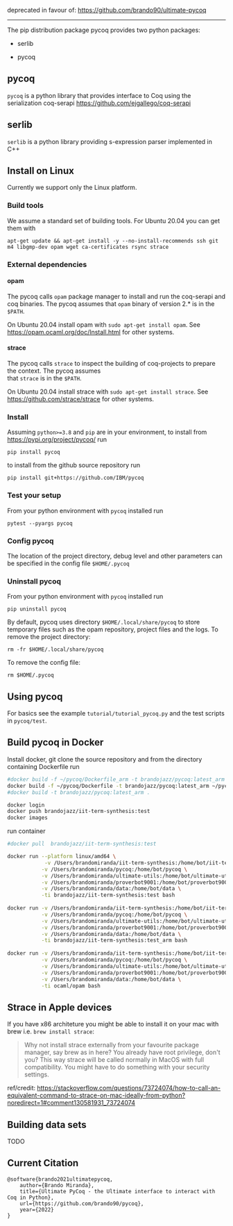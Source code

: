 deprecated in favour of: https://github.com/brando90/ultimate-pycoq

-----
The pip distribution package pycoq provides two python packages:

- serlib

- pycoq


## pycoq

`pycoq` is a python library that provides interface to Coq using the serialization coq-serapi  https://github.com/ejgallego/coq-serapi

## serlib

`serlib` is a python library providing s-expression parser implemented in C++


## Install on Linux

Currently we support only the Linux platform. 

### Build tools
We assume a standard set of building tools. For Ubuntu 20.04 you can get them with
```
apt-get update && apt-get install -y --no-install-recommends ssh git m4 libgmp-dev opam wget ca-certificates rsync strace
```

### External dependencies 

#### opam 
The pycoq calls `opam` package manager to install and run the coq-serapi and coq binaries.
The pycoq assumes that `opam` binary of version 2.* is in the `$PATH`.

On Ubuntu 20.04 install opam with `sudo apt-get install opam`.
See https://opam.ocaml.org/doc/Install.html for other systems. 

#### strace
The pycoq calls `strace` to inspect the building of coq-projects to prepare the context. The pycoq assumes  
that `strace` is in the `$PATH`. 

On Ubuntu 20.04 install strace with `sudo apt-get install strace`.
See https://github.com/strace/strace for other systems.


### Install

Assuming `python>=3.8` and `pip` are in your environment, to install from https://pypi.org/project/pycoq/ run
```
pip install pycoq
```

to install from the github source repository run 
```
pip install git+https://github.com/IBM/pycoq
```

### Test your setup
From your python environment with `pycoq` installed run
```
pytest --pyargs pycoq
```

### Config pycoq
The location of the project directory, debug level and other parameters can be specified in the config file `$HOME/.pycoq`

### Uninstall pycoq 
From your python environment with `pycoq` installed run
```
pip uninstall pycoq
```
By default, pycoq uses directory `$HOME/.local/share/pycoq` to store temporary files such as the opam repository, project files and the logs.
To remove the project directory:
```
rm -fr $HOME/.local/share/pycoq
```
To remove the config file:
```
rm $HOME/.pycoq
```

## Using pycoq
For basics see the example `tutorial/tutorial_pycoq.py` and the test scripts in `pycoq/test`.

## Build pycoq in Docker
Install docker, git clone the source repository and from the directory containing Dockerfile run
```bash
#docker build -f ~/pycoq/Dockerfile_arm -t brandojazz/pycoq:latest_arm ~/pycoq/
docker build -f ~/pycoq/Dockerfile -t brandojazz/pycoq:latest_arm ~/pycoq/
#docker build -t brandojazz/pycoq:latest_arm .

docker login
docker push brandojazz/iit-term-synthesis:test
docker images
```

run container
```bash
#docker pull  brandojazz/iit-term-synthesis:test

docker run --platform linux/amd64 \
            -v /Users/brandomiranda/iit-term-synthesis:/home/bot/iit-term-synthesis \
           -v /Users/brandomiranda/pycoq:/home/bot/pycoq \
           -v /Users/brandomiranda/ultimate-utils:/home/bot/ultimate-utils \
           -v /Users/brandomiranda/proverbot9001:/home/bot/proverbot9001 \
           -v /Users/brandomiranda/data:/home/bot/data \
           -ti brandojazz/iit-term-synthesis:test bash
           
docker run -v /Users/brandomiranda/iit-term-synthesis:/home/bot/iit-term-synthesis \
           -v /Users/brandomiranda/pycoq:/home/bot/pycoq \
           -v /Users/brandomiranda/ultimate-utils:/home/bot/ultimate-utils \
           -v /Users/brandomiranda/proverbot9001:/home/bot/proverbot9001 \
           -v /Users/brandomiranda/data:/home/bot/data \
           -ti brandojazz/iit-term-synthesis:test_arm bash
           
docker run -v /Users/brandomiranda/iit-term-synthesis:/home/bot/iit-term-synthesis \
           -v /Users/brandomiranda/pycoq:/home/bot/pycoq \
           -v /Users/brandomiranda/ultimate-utils:/home/bot/ultimate-utils \
           -v /Users/brandomiranda/proverbot9001:/home/bot/proverbot9001 \
           -v /Users/brandomiranda/data:/home/bot/data \
           -ti ocaml/opam bash
```

## Strace in Apple devices

If you have x86 architeture you might be able to install it on your mac with brew i.e. `brew install strace`:

> Why not install strace externally from your favourite package manager, say brew as in here? You already have root privilege, don't you? This way strace will be called normally in MacOS with full compatibility. 
You might have to do something with your security settings.

ref/credit: https://stackoverflow.com/questions/73724074/how-to-call-an-equivalent-command-to-strace-on-mac-ideally-from-python?noredirect=1#comment130581931_73724074

## Building data sets

TODO

## Current Citation

```
@software{brando2021ultimatepycoq,
    author={Brando Miranda},
    title={Ultimate PyCoq - the Ultimate interface to interact with Coq in Python},
    url={https://github.com/brando90/pycoq},
    year={2022}
}
```
